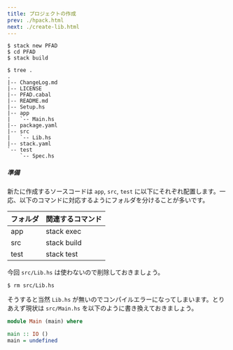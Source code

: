 ```yaml
---
title: プロジェクトの作成
prev: ./hpack.html
next: ./create-lib.html
---
```


```shell-session
$ stack new PFAD
$ cd PFAD
$ stack build

$ tree .
.
|-- ChangeLog.md
|-- LICENSE
|-- PFAD.cabal
|-- README.md
|-- Setup.hs
|-- app
|   `-- Main.hs
|-- package.yaml
|-- src
|   `-- Lib.hs
|-- stack.yaml
`-- test
    `-- Spec.hs
```

##### 準備

新たに作成するソースコードは `app`, `src`, `test` に以下にそれぞれ配置します。一応、以下のコマンドに対応するようにフォルダを分けることが多いです。

フォルダ | 関連するコマンド
--------|--------
app | stack exec
src | stack build
test | stack test

今回 `src/Lib.hs` は使わないので削除しておきましょう。

```shell-session
$ rm src/Lib.hs
```

そうすると当然 `Lib.hs` が無いのでコンパイルエラーになってしまいます。とりあえず現状は `src/Main.hs` を以下のように書き換えておきましょう。

```hs:app/Main.hs
module Main (main) where

main :: IO ()
main = undefined
```
